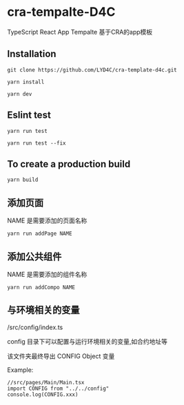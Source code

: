 # cra-tempalte-D4C
TypeScript React App Tempalte
基于CRA的app模板


## Installation
`git clone https://github.com/LYD4C/cra-template-d4c.git`

`yarn install`

`yarn dev`

## Eslint test
`yarn run test`

`yarn run test --fix`

## To create a production build
`yarn build`

## 添加页面
NAME 是需要添加的页面名称

`yarn run addPage NAME`

## 添加公共组件
NAME 是需要添加的组件名称

`yarn run addCompo NAME`


## 与环境相关的变量
/src/config/index.ts

config 目录下可以配置与运行环境相关的变量,如合约地址等

该文件夹最终导出 CONFIG Object 变量

Example:

```tsx
//src/pages/Main/Main.tsx
import CONFIG from "../../config"
console.log(CONFIG.xxx)
```

